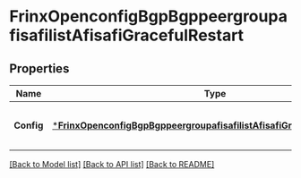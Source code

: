# FrinxOpenconfigBgpBgppeergroupafisafilistAfisafiGracefulRestart

## Properties
Name | Type | Description | Notes
------------ | ------------- | ------------- | -------------
**Config** | [***FrinxOpenconfigBgpBgppeergroupafisafilistAfisafiGracefulrestartConfig**](frinx.openconfig.bgp.bgppeergroupafisafilist.afisafi.gracefulrestart.Config.md) | Optional[Configuration options for BGP graceful-restart] REF:Optional.empty | [optional] [default to null]

[[Back to Model list]](../README.md#documentation-for-models) [[Back to API list]](../README.md#documentation-for-api-endpoints) [[Back to README]](../README.md)


